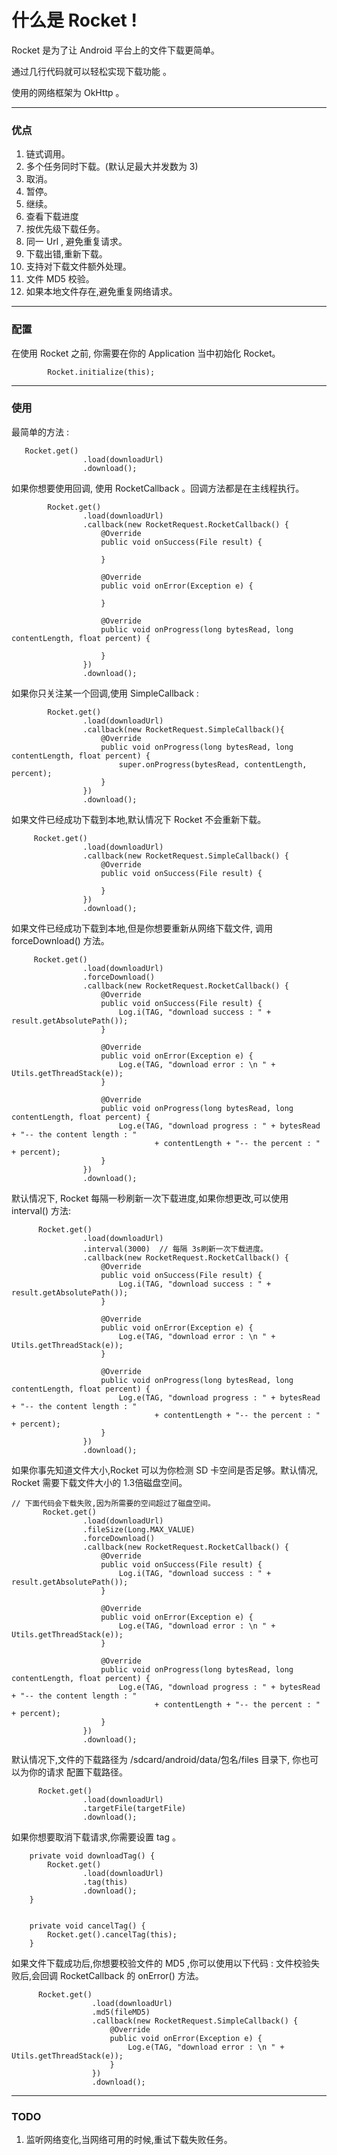 # 什么是 Rocket !

Rocket 是为了让 Android 平台上的文件下载更简单。

通过几行代码就可以轻松实现下载功能 。

使用的网络框架为 OkHttp 。

---

###  优点
1. 链式调用。
2. 多个任务同时下载。(默认足最大并发数为 3)
3. 取消。
4. 暂停。
5. 继续。
6. 查看下载进度
7. 按优先级下载任务。
8. 同一 Url , 避免重复请求。
9. 下载出错,重新下载。
10. 支持对下载文件额外处理。
11. 文件 MD5 校验。
12. 如果本地文件存在,避免重复网络请求。

---

### 配置


在使用 Rocket 之前, 你需要在你的 Application 当中初始化 Rocket。

```
        Rocket.initialize(this);
```


---

### 使用

最简单的方法 :

```
   Rocket.get()
                .load(downloadUrl)
                .download();
```


如果你想要使用回调, 使用 RocketCallback 。回调方法都是在主线程执行。

```
        Rocket.get()
                .load(downloadUrl)
                .callback(new RocketRequest.RocketCallback() {
                    @Override
                    public void onSuccess(File result) {

                    }

                    @Override
                    public void onError(Exception e) {

                    }

                    @Override
                    public void onProgress(long bytesRead, long contentLength, float percent) {

                    }
                })
                .download();
```

如果你只关注某一个回调,使用 SimpleCallback :

```
        Rocket.get()
                .load(downloadUrl)
                .callback(new RocketRequest.SimpleCallback(){
                    @Override
                    public void onProgress(long bytesRead, long contentLength, float percent) {
                        super.onProgress(bytesRead, contentLength, percent);
                    }
                })
                .download();
```


如果文件已经成功下载到本地,默认情况下 Rocket 不会重新下载。

```
     Rocket.get()
                .load(downloadUrl)
                .callback(new RocketRequest.SimpleCallback() {
                    @Override
                    public void onSuccess(File result) {

                    }
                })
                .download();
```

如果文件已经成功下载到本地,但是你想要重新从网络下载文件, 调用 forceDownload() 方法。

```
     Rocket.get()
                .load(downloadUrl)
                .forceDownload()
                .callback(new RocketRequest.RocketCallback() {
                    @Override
                    public void onSuccess(File result) {
                        Log.i(TAG, "download success : " + result.getAbsolutePath());
                    }

                    @Override
                    public void onError(Exception e) {
                        Log.e(TAG, "download error : \n " + Utils.getThreadStack(e));
                    }

                    @Override
                    public void onProgress(long bytesRead, long contentLength, float percent) {
                        Log.e(TAG, "download progress : " + bytesRead + "-- the content length : "
                                + contentLength + "-- the percent : " + percent);
                    }
                })
                .download();
```

默认情况下, Rocket 每隔一秒刷新一次下载进度,如果你想更改,可以使用 interval() 方法:

```
      Rocket.get()
                .load(downloadUrl)
                .interval(3000)  // 每隔 3s刷新一次下载进度。
                .callback(new RocketRequest.RocketCallback() {
                    @Override
                    public void onSuccess(File result) {
                        Log.i(TAG, "download success : " + result.getAbsolutePath());
                    }

                    @Override
                    public void onError(Exception e) {
                        Log.e(TAG, "download error : \n " + Utils.getThreadStack(e));
                    }

                    @Override
                    public void onProgress(long bytesRead, long contentLength, float percent) {
                        Log.e(TAG, "download progress : " + bytesRead + "-- the content length : "
                                + contentLength + "-- the percent : " + percent);
                    }
                })
                .download();
```

如果你事先知道文件大小,Rocket 可以为你检测 SD 卡空间是否足够。默认情况, Rocket 需要下载文件大小的
1.3倍磁盘空间。

```
// 下面代码会下载失败,因为所需要的空间超过了磁盘空间。
       Rocket.get()
                .load(downloadUrl)
                .fileSize(Long.MAX_VALUE)
                .forceDownload()
                .callback(new RocketRequest.RocketCallback() {
                    @Override
                    public void onSuccess(File result) {
                        Log.i(TAG, "download success : " + result.getAbsolutePath());
                    }

                    @Override
                    public void onError(Exception e) {
                        Log.e(TAG, "download error : \n " + Utils.getThreadStack(e));
                    }

                    @Override
                    public void onProgress(long bytesRead, long contentLength, float percent) {
                        Log.e(TAG, "download progress : " + bytesRead + "-- the content length : "
                                + contentLength + "-- the percent : " + percent);
                    }
                })
                .download();
```

默认情况下,文件的下载路径为 /sdcard/android/data/包名/files 目录下, 你也可以为你的请求
配置下载路径。


```
      Rocket.get()
                .load(downloadUrl)
                .targetFile(targetFile)
                .download();
```


如果你想要取消下载请求,你需要设置 tag 。

```
    private void downloadTag() {
        Rocket.get()
                .load(downloadUrl)
                .tag(this)
                .download();
    }


    private void cancelTag() {
        Rocket.get().cancelTag(this);
    }

```

如果文件下载成功后,你想要校验文件的 MD5 ,你可以使用以下代码 :
文件校验失败后,会回调 RocketCallback 的 onError() 方法。

```
      Rocket.get()
                  .load(downloadUrl)
                  .md5(fileMD5)
                  .callback(new RocketRequest.SimpleCallback() {
                      @Override
                      public void onError(Exception e) {
                          Log.e(TAG, "download error : \n " + Utils.getThreadStack(e));
                      }
                  })
                  .download();
```

---

### TODO
1. 监听网络变化,当网络可用的时候,重试下载失败任务。
